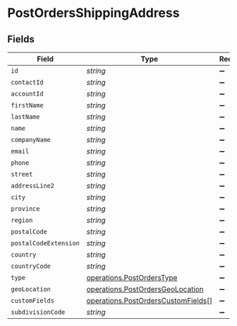 # PostOrdersShippingAddress


## Fields

| Field                                                                                    | Type                                                                                     | Required                                                                                 | Description                                                                              |
| ---------------------------------------------------------------------------------------- | ---------------------------------------------------------------------------------------- | ---------------------------------------------------------------------------------------- | ---------------------------------------------------------------------------------------- |
| `id`                                                                                     | *string*                                                                                 | :heavy_minus_sign:                                                                       | N/A                                                                                      |
| `contactId`                                                                              | *string*                                                                                 | :heavy_minus_sign:                                                                       | N/A                                                                                      |
| `accountId`                                                                              | *string*                                                                                 | :heavy_minus_sign:                                                                       | N/A                                                                                      |
| `firstName`                                                                              | *string*                                                                                 | :heavy_minus_sign:                                                                       | N/A                                                                                      |
| `lastName`                                                                               | *string*                                                                                 | :heavy_minus_sign:                                                                       | N/A                                                                                      |
| `name`                                                                                   | *string*                                                                                 | :heavy_minus_sign:                                                                       | N/A                                                                                      |
| `companyName`                                                                            | *string*                                                                                 | :heavy_minus_sign:                                                                       | N/A                                                                                      |
| `email`                                                                                  | *string*                                                                                 | :heavy_minus_sign:                                                                       | N/A                                                                                      |
| `phone`                                                                                  | *string*                                                                                 | :heavy_minus_sign:                                                                       | N/A                                                                                      |
| `street`                                                                                 | *string*                                                                                 | :heavy_minus_sign:                                                                       | N/A                                                                                      |
| `addressLine2`                                                                           | *string*                                                                                 | :heavy_minus_sign:                                                                       | N/A                                                                                      |
| `city`                                                                                   | *string*                                                                                 | :heavy_minus_sign:                                                                       | N/A                                                                                      |
| `province`                                                                               | *string*                                                                                 | :heavy_minus_sign:                                                                       | N/A                                                                                      |
| `region`                                                                                 | *string*                                                                                 | :heavy_minus_sign:                                                                       | N/A                                                                                      |
| `postalCode`                                                                             | *string*                                                                                 | :heavy_minus_sign:                                                                       | N/A                                                                                      |
| `postalCodeExtension`                                                                    | *string*                                                                                 | :heavy_minus_sign:                                                                       | N/A                                                                                      |
| `country`                                                                                | *string*                                                                                 | :heavy_minus_sign:                                                                       | N/A                                                                                      |
| `countryCode`                                                                            | *string*                                                                                 | :heavy_minus_sign:                                                                       | N/A                                                                                      |
| `type`                                                                                   | [operations.PostOrdersType](../../models/operations/postorderstype.md)                   | :heavy_minus_sign:                                                                       | N/A                                                                                      |
| `geoLocation`                                                                            | [operations.PostOrdersGeoLocation](../../models/operations/postordersgeolocation.md)     | :heavy_minus_sign:                                                                       | N/A                                                                                      |
| `customFields`                                                                           | [operations.PostOrdersCustomFields](../../models/operations/postorderscustomfields.md)[] | :heavy_minus_sign:                                                                       | N/A                                                                                      |
| `subdivisionCode`                                                                        | *string*                                                                                 | :heavy_minus_sign:                                                                       | N/A                                                                                      |
